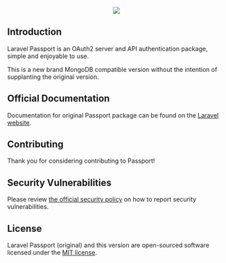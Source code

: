 <p align="center"><img src="https://laravel.com/assets/img/components/logo-passport.svg"></p>

## Introduction

Laravel Passport is an OAuth2 server and API authentication package, simple and enjoyable to use.

This is a new brand MongoDB compatible version without the intention of supplanting the original version.

## Official Documentation

Documentation for original Passport package can be found on the [Laravel website](https://laravel.com/docs/master/passport).

## Contributing

Thank you for considering contributing to Passport!

## Security Vulnerabilities

Please review [the official security policy](https://github.com/laravel/passport/security/policy) on how to report security vulnerabilities.

## License

Laravel Passport (original) and this version are open-sourced software licensed under the [MIT license](LICENSE.md).
